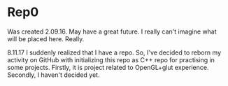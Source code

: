 # Rep0

Was created 2.09.16. May have a great future. I really can't imagine what will be placed here. Really.

8.11.17 I suddenly realized that I have a repo. So, I've decided to reborn my activity on GitHub with initializing
this repo as C++ repo for practising in some projects. Firstly, it is project related to OpenGL+glut experience. Secondly, 
I haven't decided yet.
